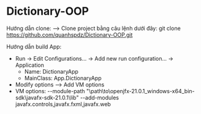 # Dictionary-OOP
Hướng dẫn clone:
--> Clone project bằng câu lệnh dưới đây: 
git clone https://github.com/quanhspdz/Dictionary-OOP.git

Hướng dẫn build App: 
- Run -> Edit Configurations... -> Add new run configuration... -> Application
    + Name: DictionaryApp
    + MainClass: App.DictionaryApp
- Modify options --> Add VM options
- VM options: --module-path "\path\to\openjfx-21.0.1_windows-x64_bin-sdk\javafx-sdk-21.0.1\lib" --add-modules javafx.controls,javafx.fxml,javafx.web
